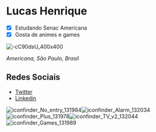 # Lucas Henrique
- [x] Estudando Senac Americana
- [x] Gosta de animes e games

![-cC90dsU_400x400](https://user-images.githubusercontent.com/42223676/61918491-f295ce00-af27-11e9-91c6-208aa95f3f5e.jpg)

_*Americana, São Paulo, Brasil*_

## Redes Sociais
- [Twitter](https://twitter.com/lukasu96)
- [Linkedin](https://www.linkedin.com/in/lucas-henriquqe-de-lima-alves-527280180/)

![iconfinder_No_entry_131984](https://user-images.githubusercontent.com/42223676/61919028-3d184a00-af2a-11e9-8e79-72de860e0771.png)![iconfinder_Alarm_132034](https://user-images.githubusercontent.com/42223676/61919030-3e497700-af2a-11e9-847a-ed2beaf84556.png)![iconfinder_Plus_131978](https://user-images.githubusercontent.com/42223676/61919033-3f7aa400-af2a-11e9-8017-4677754f14c6.png)![iconfinder_TV_v2_132044](https://user-images.githubusercontent.com/42223676/61919034-40abd100-af2a-11e9-9368-550236807334.png)![iconfinder_Games_131989](https://user-images.githubusercontent.com/42223676/61919035-41dcfe00-af2a-11e9-9726-c091c5784925.png)

